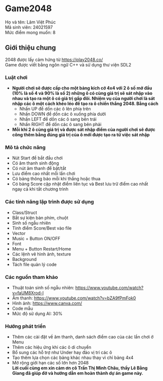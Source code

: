 # Game2048
Họ và tên: Lâm Việt Phúc  
Mã sinh viên: 24021597  
Mức điểm mong muốn: 8
## Giới thiệu chung
2048 được lấy cảm hứng từ https://play2048.co/  
Game được viết bằng ngôn ngữ C++ và sử dụng thư viện SDL2
### Luật chơi
- **Người chơi sẽ được cấp cho một bảng kích cỡ 4x4 với 2 ô số mở đầu (10% là số 4 và 90% là số 2) những ô có cùng giá trị sẽ sát nhập vào nhau và tạo ra một ô có giá trị gấp đôi. Nhiệm vụ của người chơi là sát nhập các ô một cách khéo léo để tạo ra ô chiến thắng 2048. Bằng cách**
  - Nhấn UP để dồn các ô lên phía trên
  - Nhấn DOWN để dồn các ô xuống phía dưới
  - Nhấn LEFT để dồn các ô sang bên trái
  - Nhấn RIGHT để dồn các ô sang bên phải
- **Mỗi khi 2 ô cùng giá trị và được sát nhập điểm của người chơi sẽ được công thêm bằng đúng giá trị của ô mới được tạo ra từ việc sát nhập**
### Mô tả chức năng
  - Nút Start để bắt đầu chơi
  - Có âm thanh sinh động
  - Có nút âm thanh để bật/tắt
  - Lưu điểm cao nhất mỗi lần chơi
  - Có bảng thông báo mỗi khi thắng hoặc thua
  - Có bảng Score cập nhật điểm liên tục và Best lưu trữ điểm cao nhất ngay cả khi tắt chương trình
### Các tính năng lập trình được sử dụng
  - Class/Struct
  - Bắt sự kiện bàn phím, chuột
  - Sinh số ngẫu nhiên
  - Tính điểm Score/Best vào file
  - Vector
  - Music + Button ON/OFF
  - Font
  - Menu + Button Restart/Home
  - Các lệnh vẽ hình ảnh, texture
  - Background
  - Tách file quản lý code
### Các nguồn tham khảo
  - Thuật toán sinh số ngẫu nhiên: https://www.youtube.com/watch?v=faUM8Xrod-I
  - Âm thanh: https://www.youtube.com/watch?v=bZA9fPmFok0
  - Hình ảnh: https://www.canva.com/
  - Code mẫu
  - Mức độ sử dụng AI: 30%
### Hướng phát triển
  - Thêm các cài đặt về âm thanh, danh sách điểm cao của các lần chơi ở Menu
  - Thêm các hiệu ứng khi các ô di chuyển
  - Bổ sung các hỗ trợ như Under hay đảo vị trí các ô
  - Tạo thêm lựa chọn các bảng khác nhau thay vì chỉ bảng 4x4
  - Mở rộng giới hạn các số lớn hơn 2048  
 **Lời cuối cùng em xin cảm ơn cô Trần Thị Minh Châu, thầy Lê Bằng Giang đã giúp đỡ và hướng dẫn em hoàn thành dự án game này.**
